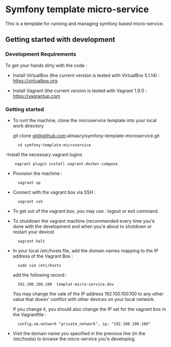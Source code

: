 Symfony template micro-service 
=============================

This is a template for running and managing symfony based micro-service.  



Getting started with development 
--------------------------------

### Development Requirements

To get your hands dirty with the code :

- Install VirtualBox (the current version is tested with VirtualBox 5.1.14) :  https://virtualbox.org 

- Install Vagrant (the current version is tested with Vagrant 1.9.1) : https://vagrantup.com


### Getting started 

- To runt the machine, clone the microservice template into your local work directory 
  
    git clone git@github.com:almasry/symfony-template-microservice.git
    
        cd symfony-template-microservice 

-Install the necessary vagrant lugins 

        vagrant plugin install vagrant-docker-compose
        
        
- Provision the machine :

        vagrant up
    

- Connect with the vagrant box via SSH  :

        vagrant ssh


- To get out of the vagrant box, you may use : logout or exit command.

- To shutdown the vagrant machine (recommended every time you'e done with the development and when you'e about to shutdown 
    or restart your device)

        vagrant halt 



- In your local /etc/hosts  file, add the domain names mapping to the IP address of the Vagrant Box :
 
        sudo vim /etc/hosts 
        
    add the following record :
        
        192.100.100.100  templat-micro-service.dev 
        
    You may change the vale of the IP address 192.100.100.100 to any other value that doesn' conflict with other devices on your local network.
     
    If you change it, you should also change the IP set for the vagrant box in the Vagrantfile :
     
        config.vm.network "private_network", ip: "192.100.100.100"
        
-    Visit the domain name you specified in the previous line (in the /etc/hosts) to browse the micro-service you'e developing.       
